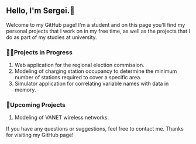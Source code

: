 ## Hello, I'm Sergei.👋


Welcome to my GitHub page! I'm a student and on this page you'll find my personal projects that I work on in my free time, as well as the projects that I do as part of my studies at university. 

### 🧑‍💻Projects in Progress
1. Web application for the regional election commission.
2. Modeling of charging station occupancy to determine the minimum number of stations required to cover a specific area.
3. Simulator application for correlating variable names with data in memory.
### 📌Upcoming Projects
1. Modeling of VANET wireless networks.

If you have any questions or suggestions, feel free to contact me. Thanks for visiting my GitHub page!
